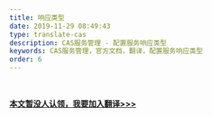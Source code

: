 ```yaml
---
title: 响应类型
date: 2019-11-29 08:49:43
type: translate-cas
description: CAS服务管理 - 配置服务响应类型
keywords: CAS服务管理，官方文档，翻译，配置服务响应类型
order: 6
---
```


<br />

**[本文暂没人认领，我要加入翻译>>>](/translate/join.html)**

<br />

